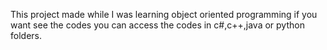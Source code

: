 This project made while I was learning object oriented programming if you want see the codes you can access the codes in c#,c++,java or python folders. 

